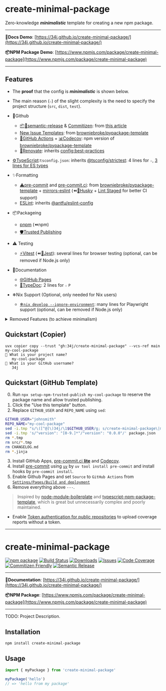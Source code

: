 # create-minimal-package

Zero-knowledge ***minimalistic*** template for creating a new npm package.

---

**📘Docs Demo**: [https://34j.github.io/create-minimal-package/](https://34j.github.io/create-minimal-package/)

**📦️NPM Package Demo**: [https://www.npmjs.com/package/create-minimal-package](https://www.npmjs.com/package/create-minimal-package)

---

## Features

- The **proof** that the config is ***minimalistic*** is shown below.
- The main reason (`☆`) of the slight complexity is the need to specify the project structure (`src`, `dist`, `test`).

- 👾Github
  - [📦🚀semantic-release](https://github.com/semantic-release/semantic-release) & [Commitizen](https://github.com/search?q=commitizen): from [this article](https://zenn.dev/wakamsha/articles/learn-semantic-release)
  - [New Issue Templates](https://github.com/34j/create-minimal-package/tree/main/.github/ISSUE_TEMPLATE): from [browniebroke/pypackage-template](https://github.com/browniebroke/pypackage-template/tree/main/.github/ISSUE_TEMPLATE)
  - [💨GitHub Actions](https://github.com/34j/create-minimal-package/tree/main/.github/workflows) + [📊Codecov](https://about.codecov.io/): npm version of [browniebroke/pypackage-template](https://github.com/browniebroke/pypackage-template/blob/main/.github/workflows/ci.yml)
  - [🧱Renovate](https://docs.renovatebot.com/): inherits [config:best-practices](https://docs.renovatebot.com/presets-config/#configbest-practices)
- [⚙TypeScript](https://www.typescriptlang.org/):`tsconfig.json`: inherits [@tsconfig/strictest](https://www.npmjs.com/package/@tsconfig/strictest): 4 lines for `☆`, [3 lines for ES types](https://youtu.be/H91aqUHn8sE?t=148)
- ✨️Formatting
  - [⚠️pre-commit](https://pre-commit.com/) and [pre-commit.ci](https://pre-commit.ci/): from [browniebroke/pypackage-template](https://github.com/browniebroke/pypackage-template/tree/main/.github/ISSUE_TEMPLATE) + [mirrors-eslint](https://github.com/pre-commit/mirrors-eslint) (⏪️[🐶Husky](https://github.com/typicode/husky) + [Lint Staged](https://github.com/okonet/lint-staged) for better CI support)
  - [ESLint](https://eslint.org/): inherits [@antfu/eslint-config](https://www.npmjs.com/package/@antfu/eslint-config)
- 📦Packageing
  - [pnpm](https://pnpm.io/) (⏪️npm)
  - [🛡️Trusted Publishing](https://docs.npmjs.com/trusted-publishers)
- ⚠️ Testing
  - [⚡️Vitest](https://vitest.dev/) (⏪️[👢Jest](https://jestjs.io/)): several lines for browser testing (optional, can be removed if Node.js only)
- 📖Documentation
  - [🌐GitHub Pages](https://pages.github.com/)
  - [📖TypeDoc](https://typedoc.org/): 2 lines for `☆` `P`
- ❄Nix Support (Optional, only needed for Nix users)
  - [❄`nix develop --ignore-environment`](https://nix.dev/manual/nix/latest/command-ref/new-cli/nix3-develop): many lines for Playwright support (optional, can be removed if Node.js only)

<details>
<summary>Removed Features (to achieve minimalism)</summary>

- Removed Commitizen integration and VS Code stuff (from [ryansonshine/typescript-npm-package-template](https://github.com/ryansonshine/typescript-npm-package-template)) because it's not maintained and complex. Commitizen can be still used (Semantic Release supports it natively).
- Removed Prettier due to [@antfu/eslint-config's opinions](https://github.com/antfu/eslint-config?tab=readme-ov-file#prettier) and [mirrors-prettier](https://github.com/pre-commit/mirrors-prettier) being archived.

</details>

## Quickstart (Copier)

```shell
uvx copier copy --trust "gh:34j/create-minimal-package" --vcs-ref main my-cool-package
🎤 What is your project name?
   my-cool-package
🎤 What is your GitHub username?
   34j
```

## Quickstart (GitHub Template)

0. Run `npx setup-npm-trusted-publish my-cool-package` to reserve the package name and allow trusted publishing.
1. Click the "Use this template" button.
2. Replace `GITHUB_USER` and `REPO_NAME` using `sed`:
  ```bash
  GITHUB_USER="johnsmith"
  REPO_NAME="my-cool-package"
  sed -i.tmp "s/\([^@]\)34j/\1$GITHUB_USER/g; s/create-minimal-package\|my-package-name/$REPO_NAME/g;" package.json src/index.ts README.md
  sed -i.tmp 's/"version": "[0-9.]*"/"version": "0.0.0"/' package.json
  rm *.tmp
  rm src/*.tmp
  rm CHANGELOG.md
  rm *.jinja
  ```
3. Install GitHub Apps, [pre-commit.ci **lite**](https://github.com/apps/pre-commit-ci-lite/installations/select_target) and [Codecov](https://github.com/apps/codecov/installations/select_target).
4. Install [pre-commit](https://pre-commit.com/) using [`uv`](https://github.com/astral-sh/uv) by `uv tool install pre-commit` and install hooks by `pre-commit install`.
5. Enable Github Pages and set `Source` to `GitHub Actions` from [`Settings/Pages/Build and deployment`](https://github.com/34j/create-minimal-package/settings/pages)
6. Remove everything above `---`.

> Inspired by [node-module-boilerplate](https://github.com/sindresorhus/node-module-boilerplate) and [typescript-npm-package-template](https://github.com/Atry/typescript-npm-package-template/tree/main), which is great but unnecessarily complex and poorly maintained.

- Enable [Token authentication for public repositories](https://docs.codecov.com/docs/codecov-tokens#uploading-without-a-token) to upload coverage reports without a token.

---

# create-minimal-package

[![npm package][npm-img]][npm-url]
[![Build Status][build-img]][build-url]
[![Downloads][downloads-img]][downloads-url]
[![Issues][issues-img]][issues-url]
[![Code Coverage][codecov-img]][codecov-url]
[![Commitizen Friendly][commitizen-img]][commitizen-url]
[![Semantic Release][semantic-release-img]][semantic-release-url]

---

**📘Documentation**: [https://34j.github.io/create-minimal-package/](https://34j.github.io/create-minimal-package/)

**📦️NPM Package**: [https://www.npmjs.com/package/create-minimal-package](https://www.npmjs.com/package/create-minimal-package)

---

TODO: Project Description.

## Installation

```bash
npm install create-minimal-package
```

## Usage

```ts
import { myPackage } from 'create-minimal-package'

myPackage('hello')
// => 'hello from my package'
```

[build-img]:https://github.com/34j/create-minimal-package/actions/workflows/release.yml/badge.svg
[build-url]:https://github.com/34j/create-minimal-package/actions/workflows/release.yml
[downloads-img]:https://img.shields.io/npm/dt/create-minimal-package
[downloads-url]:https://www.npmtrends.com/create-minimal-package
[npm-img]:https://img.shields.io/npm/v/create-minimal-package
[npm-url]:https://www.npmjs.com/package/create-minimal-package
[issues-img]:https://img.shields.io/github/issues/34j/create-minimal-package
[issues-url]:https://github.com/34j/create-minimal-package/issues
[codecov-img]:https://codecov.io/gh/34j/create-minimal-package/branch/main/graph/badge.svg
[codecov-url]:https://codecov.io/gh/34j/create-minimal-package
[semantic-release-img]:https://img.shields.io/badge/%20%20%F0%9F%93%A6%F0%9F%9A%80-semantic--release-e10079.svg
[semantic-release-url]:https://github.com/semantic-release/semantic-release
[commitizen-img]:https://img.shields.io/badge/commitizen-friendly-brightgreen.svg
[commitizen-url]:http://commitizen.github.io/cz-cli/
